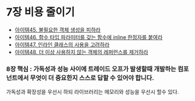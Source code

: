 # 7장 비용 줄이기

- [아이템45. 불필요한 객체 생성을 피하라](item45/readme.md)
- [아이템46. 함수 타입 파라미터를 갖는 함수에 inline 한정자를 붙여라](item46/readme.md)
- [아이템47. 인라인 클래스의 사용을 고려하라](item47/readme.md)
- [아이템48. 더 이상 사용하지 않는 객체의 레퍼런스를 제거하라](item48/readme.md)



### 8장 핵심 : 가독성과 성능 사이에 트레이드 오프가 발생할때 개발하는 컴포넌트에서 무엇이 더 중요한지 스스로 답할 수 있어야 합니다.
가독성과 확장성을 우선시 하되 라이브러리는 메모리와 성능을 우선시 할수 있다.<br>


